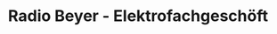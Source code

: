 ---
title: "Radio Beyer - Elektrofachgeschöft"
url: /edenkoben/radio-beyer-elektrofachgeschoeft/
shop: Elektronik
---